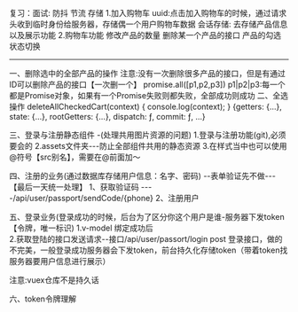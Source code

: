 
复习：面试: 防抖 节流  存储
1.加入购物车
uuid:点击加入购物车的时候，通过请求头收到临时身份给服务器，存储偶一个用户购物车数据
会话存储: 去存储产品信息 以及展示功能
2.购物车功能
修改产品的数量
删除某一个产品的接口
产品的勾选状态切换
************************************************
一、删除选中的全部产品的操作
注意:没有一次删除很多产品的接口，但是有通过ID可以删除产品的接口【一次删一个】
promise.all([p1,p2,p3])
p1|p2|p3:每一个都是Promise对象，如果有一个Promise失败则都失败，全部成功则成功
二、全选操作
deleteAllCheckedCart(context) {
        console.log(context);
    }
{getters: {…}, state: {…}, rootGetters: {…}, dispatch: ƒ, commit: ƒ, …}


三、登录与注册静态组件 -(处理共用图片资源的问题)
1.登录与注册功能(git),必须要会的
2.assets文件夹---防止全部组件共用的静态资源
3.在样式当中也可以使用@符号【src别名】，需要在@前面加～



四、注册的业务(通过数据库存储用户信息：名字、密码) --表单验证先不做---【最后一天统一处理】
1、获取验证码 ----/api/user/passport/sendCode/{phone}
2、注册用户

五、登录业务(登录成功的时候，后台为了区分你这个用户是谁-服务器下发token【令牌，唯一标识)
1.v-model 绑定成功后  
2.获取登陆的接口发送请求--接口/api/user/passort/login  post
登录接口，做的不完美，一般登录成功服务器会下发token，前台持久化存储token（带着token找服务器要用户信息进行展示）

注意:vuex仓库不是持久话 


六、token令牌理解